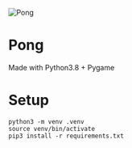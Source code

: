 ![Pong](https://github.com/Fabian-Heinrich/pong/main/.readme/pong.png)

# Pong

Made with Python3.8 + Pygame

# Setup

```console
python3 -m venv .venv
source venv/bin/activate
pip3 install -r requirements.txt
```
